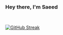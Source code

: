   ### Hey there, I'm Saeed  

<!--  |StackOverFlow|LinkedIn|
 |:---:|:---:|
 |<a href="https://stackoverflow.com/users/9422637/saeed"><img src="https://stackoverflow.com/users/flair/9422637.png" width="208" height="58" alt="profile for Saeed Hassani Borzadaran on Stack Overflow, a network of free, community-driven Q&amp;A sites" title="profile for Saeed Hassani Borzadaran on Stack Exchange, a network of free, community-driven Q&amp;A sites" /></a>|<a href="https://www.linkedin.com/in/realsaeedhassani/"><img src="https://raw.githubusercontent.com/peterthehan/peterthehan/master/assets/linkedin.svg" width="40" height="40" alt="Saeed Hassani Borzadaran" title="Saeed Hassani Borzadaran" /></a>| -->


<br/>

[![GitHub Streak](https://github-readme-streak-stats.herokuapp.com/?user=realsaeedhassani&theme=dark)](https://git.io/streak-stats) 
<!-- 
[![Saeed's github activity graph](https://activity-graph.herokuapp.com/graph?username=realsaeedhassani&theme=react-dark)](https://github.com/realsaeedhassani) -->


